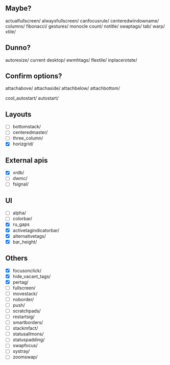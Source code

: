 ## Maybe?
actualfullscreen/
alwaysfullscreen/
canfocusrule/
centeredwindowname/
columns/
fibonacci/
gestures/
monocle count/
notitle/
swaptags/
tab/
warp/
xtile/

## Dunno?
autoresize/
current desktop/
ewmhtags/
flextile/
inplacerotate/

## Confirm options?
attachabove/
attachaside/
attachbelow/
attachbottom/

cool_autostart/
autostart/

## Layouts
  - [ ] bottomstack/
  - [ ] centeredmaster/
  - [ ] three_column/
  - [X] horizgrid/
## External apis
  - [X] xrdb/
  - [ ] dwmc/
  - [ ] fsignal/
## UI
  - [ ] alpha/
  - [ ] colorbar/
  - [X] ru_gaps
  - [X] activetagindicatorbar/
  - [X] alternativetags/
  - [X] bar_height/
## Others
  - [X] focusonclick/
  - [X] hide_vacant_tags/
  - [X] pertag/
  - [ ] fullscreen/
  - [ ] movestack/
  - [ ] noborder/
  - [ ] push/
  - [ ] scratchpads/
  - [ ] restartsig/
  - [ ] smartborders/
  - [ ] stackmfact/
  - [ ] statusallmons/
  - [ ] statuspadding/
  - [ ] swapfocus/
  - [ ] systray/
  - [ ] zoomswap/

